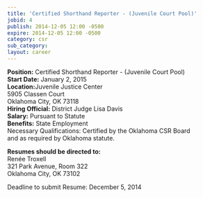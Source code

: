 ```yaml
---
title: 'Certified Shorthand Reporter - (Juvenile Court Pool)'
jobid: 4
publish: 2014-12-05 12:00 -0500
expire: 2014-12-05 12:00 -0500
category: csr
sub_category: 
layout: career
---
```

<p><strong>Position:</strong> Certified Shorthand Reporter - (Juvenile Court Pool)<br><strong>Start Date:</strong> January 2, 2015<br><strong>Location:</strong>Juvenile Justice Center<br>5905 Classen Court<br>Oklahoma City, OK 73118<br><strong>Hiring Official:</strong> District Judge Lisa Davis<br><strong>Salary:</strong> Pursuant to Statute<br><strong>Benefits:</strong> State Employment<br>Necessary Qualifications: Certified by the Oklahoma CSR Board<br>and as required by Oklahoma statute.  </p><p><strong>Resumes should be directed to:</strong><br>Renée Troxell<br>321 Park Avenue, Room 322<br>Oklahoma City, OK 73102  </p><p>Deadline to submit Resume: December 5, 2014</p>  
